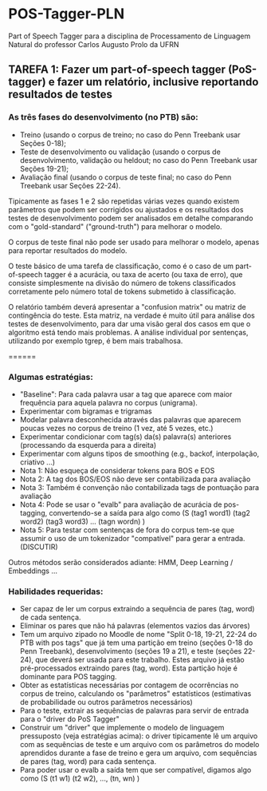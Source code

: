 # POS-Tagger-PLN
Part of Speech Tagger para a disciplina de Processamento de Linguagem Natural do professor Carlos Augusto Prolo da UFRN

## TAREFA 1: Fazer um part-of-speech tagger (PoS-tagger) e fazer um relatório, inclusive reportando resultados de testes

### As três fases do desenvolvimento (no PTB) são:

- Treino (usando o corpus de treino; no caso do Penn Treebank usar Seções 0-18);
- Teste de desenvolvimento ou validação (usando o corpus de desenvolvimento, validação ou heldout;  no caso do Penn Treebank usar Seções 19-21);
- Avaliação final (usando o corpus de teste final; no caso do Penn Treebank usar Seções 22-24).

Tipicamente as fases 1 e 2 são repetidas várias vezes quando existem parâmetros que podem ser corrigidos ou ajustados e os resultados dos testes de desenvolvimento podem ser analisados em detalhe comparando com o "gold-standard" ("ground-truth") para melhorar o modelo.

O corpus de teste final não pode ser usado para melhorar o modelo, apenas para reportar resultados do modelo.

O teste básico de uma tarefa de classificação, como é o caso de um part-of-speech tagger é a acurácia, ou taxa de acerto (ou taxa de erro), que consiste simplesmente na divisão do número de tokens classificados corretamente pelo número total de tokens submetido à classificação.

O relatório também deverá apresentar a "confusion matrix" ou matriz de contingência do teste. Esta matriz, na verdade é muito útil para análise dos testes de desenvolvimento, para dar uma visão geral dos casos em que o algoritmo está tendo mais problemas. A análise individual por sentenças, utilizando por exemplo tgrep, é bem mais trabalhosa.

 ======

### Algumas estratégias:

- "Baseline": Para cada palavra usar a tag que aparece com maior frequência para aquela palavra no corpus (unigrama).
- Experimentar com bigramas e trigramas
- Modelar palavra desconhecida através das palavras que aparecem poucas vezes no corpus de treino (1 vez, até 5 vezes, etc.)
- Experimentar condicionar com tag(s) da(s) palavra(s) anteriores (processando da esquerda para a direita)
- Experimentar com alguns tipos de smoothing (e.g., backof, interpolação, criativo ...)
- Nota 1: Não esqueça de considerar tokens para BOS e EOS 
- Nota 2: A tag dos BOS/EOS não deve ser contabilizada para avaliação
- Nota 3: Também é convenção não contabilizada tags de pontuação para avaliação
- Nota 4: Pode se usar o "evalb" para avaliação de acurácia de pos-tagging, convertendo-se a saída para algo como (S (tag1 word1) (tag2 word2) (tag3 word3) ... (tagn wordn) )
- Nota 5: Para testar com sentenças de fora do corpus tem-se que assumir o uso de um tokenizador "compatível" para gerar a entrada. (DISCUTIR)

Outros métodos serão considerados adiante: HMM, Deep Learning / Embeddings ...

### Habilidades requeridas:

- Ser capaz de ler um corpus extraindo a sequência de pares (tag, word) de cada sentença.
- Eliminar os pares que não há palavras (elementos vazios das árvores)
- Tem um arquivo zipado no Moodle de nome "Split 0-18, 19-21, 22-24 do PTB with pos tags" que já tem uma partição em treino (seções 0-18 do Penn Treebank), desenvolvimento (seções 19 a 21), e teste (seções 22-24), que deverá ser usada para este trabalho. Estes arquivo já estão pré-processados extraindo pares (tag, word). Esta partição hoje é dominante para POS tagging.
- Obter as estatísticas necessárias por contagem de ocorrências no corpus de treino, calculando os "parâmetros" estatísticos (estimativas de probabilidade ou outros parâmetros necessários)
- Para o teste, extrair as sequências de palavras para servir de entrada para o "driver do PoS Tagger"
- Construir um "driver" que implemente o modelo de linguagem pressuposto (veja estratégias acima): o driver tipicamente lê um arquivo com as sequências de teste e um arquivo com os parâmetros do modelo aprendidos durante a fase de treino e gera um arquivo, com sequências de pares (tag, word) para cada sentença.
- Para  poder usar o evalb a saída tem que ser compatível, digamos algo como (S (t1 w1) (t2 w2), ..., (tn, wn) )